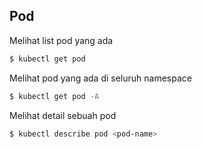 ## Pod



Melihat list pod yang ada

```bash
$ kubectl get pod
```

Melihat pod yang ada di seluruh namespace

```bash
$ kubectl get pod -A
```

Melihat detail sebuah pod

```bash
$ kubectl describe pod <pod-name>
```

